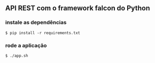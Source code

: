 ## API REST com o framework falcon do Python

### instale as dependências
```shell
$ pip install -r requirements.txt
```

### rode a aplicação
```shell
$ ./app.sh
```

